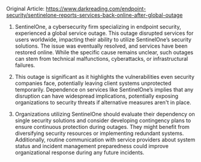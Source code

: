 Original Article: https://www.darkreading.com/endpoint-security/sentinelone-reports-services-back-online-after-global-outage

1) SentinelOne, a cybersecurity firm specializing in endpoint security, experienced a global service outage. This outage disrupted services for users worldwide, impacting their ability to utilize SentinelOne’s security solutions. The issue was eventually resolved, and services have been restored online. While the specific cause remains unclear, such outages can stem from technical malfunctions, cyberattacks, or infrastructural failures.

2) This outage is significant as it highlights the vulnerabilities even security companies face, potentially leaving client systems unprotected temporarily. Dependence on services like SentinelOne’s implies that any disruption can have widespread implications, potentially exposing organizations to security threats if alternative measures aren't in place.

3) Organizations utilizing SentinelOne should evaluate their dependency on single security solutions and consider developing contingency plans to ensure continuous protection during outages. They might benefit from diversifying security resources or implementing redundant systems. Additionally, routine communication with service providers about system status and incident management preparedness could improve organizational response during any future incidents.